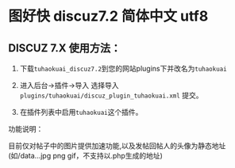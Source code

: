 # 图好快  discuz7.2 简体中文 utf8

## DISCUZ 7.X 使用方法：

1. 下载`tuhaokuai_discuz7.2`到您的网站plugins下并改名为`tuhaokuai`

2. 进入后台->插件->导入 选择导入 `plugins/tuhaokuai/discuz_plugin_tuhaokuai.xml`  提交。

3. 在插件列表中启用`tuhaokuai`这个插件。

功能说明：

目前仅对帖子中的图片提供加速功能,以及发帖回帖人的头像为静态地址(如/data...jpg png gif，不支持以.php生成的地址)


